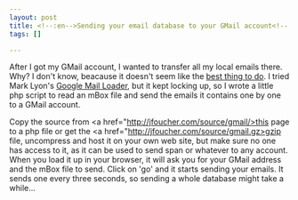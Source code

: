 ```yaml
--- 
layout: post
title: <!--:en-->Sending your email database to your GMail account<!--:-->
tags: []

---
```

<!--:en-->After I got my GMail account, I wanted to transfer all my local emails there. Why? I don't know, beacause it doesn't seem like the <a href="http://www.templetons.com/brad/gmail.html">best thing to do</a>. I tried Mark Lyon's <a href="http://www.marklyon.org/gmail/">Google Mail Loader</a>, but it kept locking up, so I wrote a little php script to read an mBox file and send the emails it contains one by one to a GMail account.


Copy the source from <a href="http://jfoucher.com/source/gmail/>this page</a> to a php file or get the <a href="http://jfoucher.com/source/gmail.gz>gzip file</a>, uncompress and host it on your own web site, but make sure no one has access to it, as it can be used to send span or whatever to any account. When you load it up in your browser, it will ask you for your GMail address and the mBox file to send. Click on 'go' and it starts sending your emails. It sends one every three seconds, so sending a whole database might take a while...
<!--:-->
